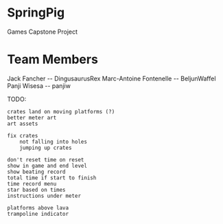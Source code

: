 # SpringPig
Games Capstone Project

# Team Members
Jack Fancher -- DingusaurusRex
Marc-Antoine Fontenelle -- BeljunWaffel
Panji Wisesa -- panjiw

TODO:
	
	crates land on moving platforms (?)
	better meter art
	art assets

	fix crates
	    not falling into holes
	    jumping up crates

	don't reset time on reset
	show in game and end level
	show beating record
	total time if start to finish
	time record menu
	star based on times
	instructions under meter

    platforms above lava
    trampoline indicator